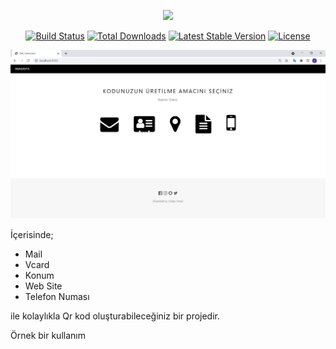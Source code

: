 <p align="center"><a href="https://laravel.com" target="_blank"><img src="https://raw.githubusercontent.com/laravel/art/master/logo-lockup/5%20SVG/2%20CMYK/1%20Full%20Color/laravel-logolockup-cmyk-red.svg" width="400"></a></p>

<p align="center">
<a href="https://travis-ci.org/laravel/framework"><img src="https://travis-ci.org/laravel/framework.svg" alt="Build Status"></a>
<a href="https://packagist.org/packages/laravel/framework"><img src="https://img.shields.io/packagist/dt/laravel/framework" alt="Total Downloads"></a>
<a href="https://packagist.org/packages/laravel/framework"><img src="https://img.shields.io/packagist/v/laravel/framework" alt="Latest Stable Version"></a>
<a href="https://packagist.org/packages/laravel/framework"><img src="https://img.shields.io/packagist/l/laravel/framework" alt="License"></a>
</p>

<img src="https://github.com/CihanOmur/Laravel-QR-Code-Generator/blob/main/README%20%C4%B0MAGES/Ekran%20g%C3%B6r%C3%BCnt%C3%BCs%C3%BC%202021-05-25%20130104.png">
<p> İçerisinde;
<ul>
    <li>Mail</li>
    <li>Vcard</li>
    <li>Konum</li>
    <li>Web Site</li>
    <li>Telefon Numası</li>
</ul> 
ile kolaylıkla Qr kod oluşturabileceğiniz bir projedir. </p>
<p> Örnek bir kullanım </p>
